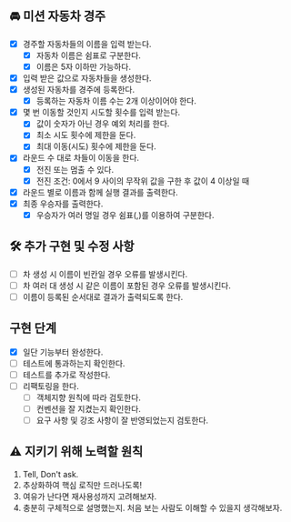 ## 🚘 미션 자동차 경주  
- [x] 경주할 자동차들의 이름을 입력 받는다.    
  - [x] 자동차 이름은 쉼표로 구분한다.  
  - [x] 이름은 5자 이하만 가능하다.   
- [x] 입력 받은 값으로 자동차들을 생성한다.  
- [x] 생성된 자동차를 경주에 등록한다.    
  - [x] 등록하는 자동차 이름 수는 2개 이상이어야 한다.     
- [x] 몇 번 이동할 것인지 시도할 횟수를 입력 받는다.    
  - [x] 값이 숫자가 아닌 경우 예외 처리를 한다.  
  - [x] 최소 시도 횟수에 제한을 둔다.
  - [x] 최대 이동(시도) 횟수에 제한을 둔다.  
- [x] 라운드 수 대로 차들이 이동을 한다.  
  - [x] 전진 또는 멈출 수 있다.  
  - [x] 전진 조건: 0에서 9 사이의 무작위 값을 구한 후 값이 4 이상일 때  
- [x] 라운드 별로 이름과 함께 실행 결과를 출력한다.   
- [x] 최종 우승자를 출력한다.  
  - [x] 우승자가 여러 명일 경우 쉼표(,)를 이용하여 구분한다.  
  
## 🛠️ 추가 구현 및 수정 사항  
- [ ] 차 생성 시 이름이 빈칸일 경우 오류를 발생시킨다.   
- [ ] 차 여러 대 생성 시 같은 이름이 포함된 경우 오류를 발생시킨다.  
- [ ] 이름이 등록된 순서대로 결과가 출력되도록 한다.  

## 구현 단계  
- [x] 일단 기능부터 완성한다.  
- [ ] 테스트에 통과하는지 확인한다.  
- [ ] 테스트를 추가로 작성한다.    
- [ ] 리팩토링을 한다.  
  - [ ] 객체지향 원칙에 따라 검토한다.  
  - [ ] 컨벤션을 잘 지켰는지 확인한다.  
  - [ ] 요구 사항 및 강조 사항이 잘 반영되었는지 검토한다.  
  
## ⚠️ 지키기 위해 노력할 원칙  
1. Tell, Don't ask.  
2. 추상화하여 핵심 로직만 드러나도록!   
3. 여유가 난다면 재사용성까지 고려해보자.  
4. 충분히 구체적으로 설명했는지. 처음 보는 사람도 이해할 수 있을지 생각해보자.   